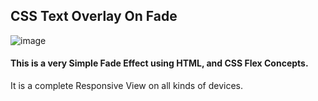 <h2>CSS Text Overlay On Fade</h2>

![image](https://github.com/sivaraj47/CSS-Text-Overly-on-Fade/assets/9676262/d7681e26-76ed-4f49-a4cd-73162fb3e463)

<h4>This is a very Simple Fade Effect using HTML, and CSS Flex Concepts.</h4>
It is a complete Responsive View on all kinds of devices.
